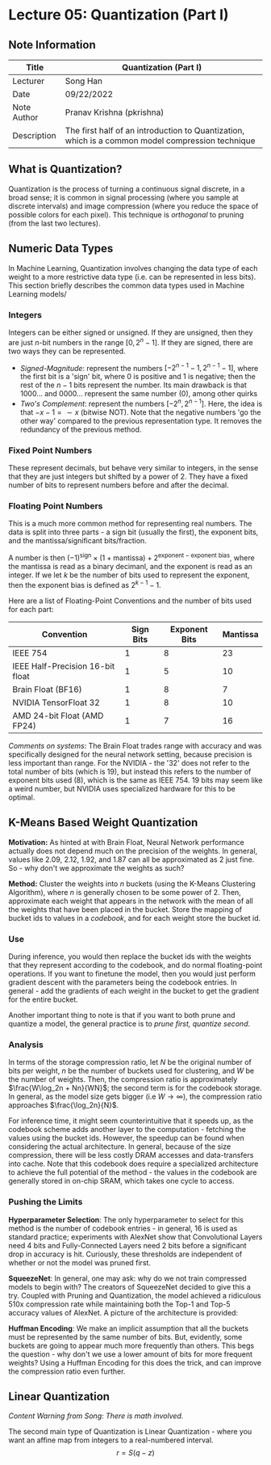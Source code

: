 # Lecture 05: Quantization (Part I)

## Note Information

| Title       | Quantization (Part I)                                                                                           |
|-------------|-----------------------------------------------------------------------------------------------------------------|
| Lecturer    | Song Han                                                                                                        |
| Date        | 09/22/2022                                                                                                      |
| Note Author | Pranav Krishna (pkrishna)                                                                                       |
| Description | The first half of an introduction to Quantization, which is a common model compression technique                |


## What is Quantization?

Quantization is the process of turning a continuous signal discrete, in a broad sense; it is common in signal processing (where you sample at discrete intervals) and image compression (where you reduce the space of possible colors for each pixel). This technique is *orthogonal* to pruning (from the last two lectures).


## Numeric Data Types

In Machine Learning, Quantization involves changing the data type of each weight to a more restrictive data type (i.e. can be represented in less bits). This section briefly describes the common data types used in Machine Learning models/

### Integers

Integers can be either signed or unsigned. If they are unsigned, then they are just $n$-bit numbers in the range $[0, 2^n-1]$. If they are signed, there are two ways they can be represented.
* *Signed-Magnitude*: represent the numbers $[-2^{n-1}-1, 2^{n-1}-1]$, where the first bit is a 'sign' bit, where $0$ is positive and $1$ is negative; then the rest of the $n-1$ bits represent the number. Its main drawback is that $1000\dots$ and $0000\dots$ represent the same number ($0$), among other quirks
* *Two's Complement*: represent the numbers $[-2^n, 2^{n-1}]$. Here, the idea is that $-x-1 = \sim x$ (bitwise NOT). Note that the negative numbers 'go the other way' compared to the previous representation type. It removes the redundancy of the previous method.

### Fixed Point Numbers

These represent decimals, but behave very similar to integers, in the sense that they are just integers but shifted by a power of $2$. They have a fixed number of bits to represent numbers before and after the decimal.

### Floating Point Numbers

This is a much more common method for representing real numbers. The data is split into three parts - a sign bit (usually the first), the exponent bits, and the mantissa/significant bits/fraction.

A number is then $(-1)^{\text{sign}} \times (1 + \text{mantissa}) + 2^{\text{exponent} - \text{exponent bias}}$, where the mantissa is read as a binary decimanl, and the exponent is read as an integer. If we let $k$ be the number of bits used to represent the exponent, then the exponent bias is defined as $2^{k-1}-1$.

Here are a list of Floating-Point Conventions and the number of bits used for each part:

| Convention                       | Sign Bits | Exponent Bits | Mantissa |
|----------------------------------|-----------|---------------|----------|
| IEEE 754                         | 1         | 8             | 23       |
| IEEE Half-Precision 16-bit float | 1         | 5             | 10       |
| Brain Float (BF16)               | 1         | 8             | 7        |
| NVIDIA TensorFloat 32            | 1         | 8             | 10       |
| AMD 24-bit Float (AMD FP24)      | 1         | 7             | 16       |

*Comments on systems*: The Brain Float trades range with accuracy and was specifically designed for the neural network setting, because precision is less important than range. For the NVIDIA - the '32' does not refer to the total number of bits (which is 19), but instead this refers to the number of exponent bits used (8), which is the same as IEEE 754. 19 bits may seem like a weird number, but NVIDIA uses specialized hardware for this to be optimal.

## K-Means Based Weight Quantization

**Motivation:** As hinted at with Brain Float, Neural Network performance actually does not depend much on the precision of the weights. In general, values like 2.09, 2.12, 1.92, and 1.87 can all be approximated as 2 just fine. So - why don't we approximate the weights as such?

**Method:** Cluster the weights into $n$ buckets (using the K-Means Clustering Algorithm), where $n$ is generally chosen to be some power of $2$. Then, approximate each weight that appears in the network with the mean of all the weights that have been placed in the bucket. Store the mapping of bucket ids to values in a *codebook*, and for each weight store the bucket id.

### Use

During inference, you would then replace the bucket ids with the weights that they represent according to the codebook, and do normal floating-point operations. If you want to finetune the model, then you would just perform gradient descent with the parameters being the codebook entries. In general - add the gradients of each weight in the bucket to get the gradient for the entire bucket.

Another important thing to note is that if you want to both prune and quantize a model, the general practice is to *prune first, quantize second*.

### Analysis

In terms of the storage compression ratio, let $N$ be the original number of bits per weight, $n$ be the number of buckets used for clustering, and $W$ be the number of weights. Then, the compression ratio is approximately $\frac{W\log_2n + Nn}{WN}$; the second term is for the codebook storage. In general, as the model size gets bigger (i.e $W \rightarrow \infty$), the compression ratio approaches $\frac{\log_2n}{N}$.

For inference time, it might seem counterintuitive that it speeds up, as the codebook scheme adds another layer to the computation - fetching the values using the bucket ids. However, the speedup can be found when considering the actual architecture. In general, because of the size compression, there will be less costly DRAM accesses and data-transfers into cache. Note that this codebook does require a specialized architecture to achieve the full potential of the method - the values in the codebook are generally stored in on-chip SRAM, which takes one cycle to access.

### Pushing the Limits

**Hyperparameter Selection**: The only hyperparameter to select for this method is the number of codebook entries - in general, 16 is used as standard practice; experiments with AlexNet show that Convolutional Layers need 4 bits and Fully-Connected Layers need 2 bits before a significant drop in accuracy is hit. Curiously, these thresholds are independent of whether or not the model was pruned first.

**SqueezeNet**: In general, one may ask: why do we not train compressed models to begin with? The creators of SqueezeNet decided to give this a try. Coupled with Pruning and Quantization, the model achieved a ridiculous 510x compression rate while maintaining both the Top-1 and Top-5 accuracy values of AlexNet. A picture of the architecture is provided:

**Huffman Encoding**: We make an implicit assumption that all the buckets must be represented by the same number of bits. But, evidently, some buckets are going to appear much more frequently than others. This begs the question - why don't we use a lower amount of bits for more frequent weights? Using a Huffman Encoding for this does the trick, and can improve the compression ratio even further.

## Linear Quantization

*Content Warning from Song: There is math involved.*

The second main type of Quantization is Linear Quantization - where you want an affine map from integers to a real-numbered interval.
$$r = S(q - z)$$


